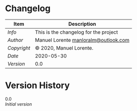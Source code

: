 Changelog
==============
| Item     		| Description |
| ----------- 	| ----------- |
| *Info*  		| This is the changelog for the project|
| *Author*  	| Manuel Lorente <manloralm@outlook.com> |
| *Copyright*  	| © 2020, Manuel Lorente.       |
| *Date*  		| 2020-05-30 |
| *Version*  	| 0.0 |

Version History
===============
0.0  
    *Initial version*